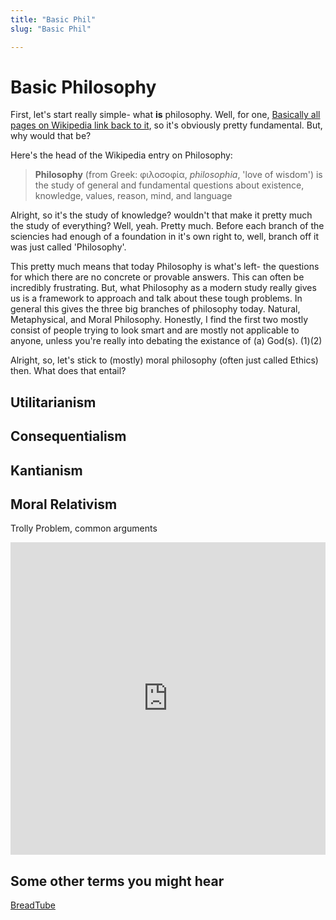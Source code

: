 ```yaml
---
title: "Basic Phil"
slug: "Basic Phil"

---
```


# Basic Philosophy

First, let's start really simple- what **is** philosophy. Well, for one, [Basically all pages on Wikipedia link back to it](https://en.wikipedia.org/wiki/Wikipedia:Getting_to_Philosophy), so it's obviously pretty fundamental. But, why would that be?

Here's the head of the Wikipedia entry on Philosophy:

> **Philosophy** (from Greek: φιλοσοφία, *philosophia*, 'love of wisdom') is the study of general and fundamental questions about existence, knowledge, values, reason, mind, and language

Alright, so it's the study of knowledge? wouldn't that make it pretty much the study of everything? Well, yeah. Pretty much. Before each branch of the sciencies had enough of a foundation in it's own right to, well, branch off it was just called 'Philosophy'.

This pretty much means that today Philosophy is what's left- the questions for which there are no concrete or provable answers. This can often be incredibly frustrating. But, what Philosophy as a modern study really gives us is a framework to approach and talk about these tough problems. In general this gives the three big branches of philosophy today. Natural, Metaphysical, and Moral Philosophy. Honestly, I find the first two mostly consist of people trying to look smart and are mostly not applicable to anyone, unless you're really into debating the existance of (a) God(s). <a class="ptr">(1)</a><a class="ptr">(2)</a>

<ol hidden id="footnotes">
    <li>Yes, I know I'm throwing shade here. This isn't to say Metaphysical and Natural Philosophy are useless. I really enjoy watching videos on YouTube of people pointing out the many, many logical issues that aries when you try to make a Omnipotent (all-powerfull), Onmiscincent (all-knowing), Onmi-present (in all places), Omnibenevolent (all good) being. My favorite argument being the 'If God is all knowing does he know what it's like to feel lust, if he does how is he all good?' or 'If god is all powerful can he microwave a burrito so hot that he can not eat it?' ... you get the idea. This is turning into a massive tangent. Here, have a <a href="https://www.youtube.com/watch?v=gNQkSJXUzjo">link (The Problem of Omnipotence - YouTube)</a></li>
<li> Okay, I also have to concede, there's a lot of really thought provoking stuff in the relm of metaphysics. I espically love  <a href="https://www.youtube.com/c/Exurb1a/videos"> Exurb1a's YouTube Channel</a> as well as a lot of video games, short stories, and other works that dabble in this. For example, I recently read <a href="https://www.sbnation.com/a/17776-football/">17776 Football</a>, and I keep thinking about it. That's what makes metaphysics cool. It keeps you thinking and can inspire you in interesting ways - espically for being creative with writing, art, or music. I just don't see direct value in going in to it in this guide. Please do actually check out some of the amazing content on the subject though!</li>
</ol>

Alright, so, let's stick to (mostly) moral philosophy (often just called Ethics) then. What does that entail?



## Utilitarianism

## Consequentialism

## Kantianism

## Moral Relativism

Trolly Problem, common arguments

<iframe width="100%" height="500" src="https://www.youtube.com/embed/JWb_svTrcOg" frameborder="0" allow="accelerometer; autoplay; clipboard-write; encrypted-media; gyroscope; picture-in-picture" allowfullscreen></iframe>

## Some other terms you might hear

[BreadTube](https://en.wikipedia.org/wiki/BreadTube)